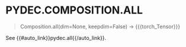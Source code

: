 # PYDEC.COMPOSITION.ALL
> Composition.all(dim=None, keepdim=False) →  {{{torch_Tensor}}}

See {{#auto_link}}pydec.all{{/auto_link}}.